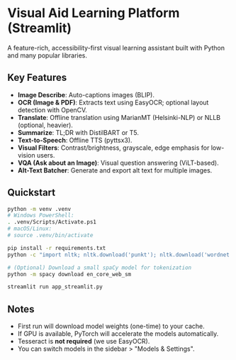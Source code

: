 # Visual Aid Learning Platform (Streamlit)

A feature-rich, accessibility-first visual learning assistant built with Python and many popular libraries.

## Key Features
- **Image Describe**: Auto-captions images (BLIP).
- **OCR (Image & PDF)**: Extracts text using EasyOCR; optional layout detection with OpenCV.
- **Translate**: Offline translation using MarianMT (Helsinki-NLP) or NLLB (optional, heavier).
- **Summarize**: TL;DR with DistilBART or T5.
- **Text-to-Speech**: Offline TTS (pyttsx3).
- **Visual Filters**: Contrast/brightness, grayscale, edge emphasis for low-vision users.
- **VQA (Ask about an Image)**: Visual question answering (ViLT-based).
- **Alt-Text Batcher**: Generate and export alt text for multiple images.

## Quickstart
```bash
python -m venv .venv
# Windows PowerShell:
. .venv/Scripts/Activate.ps1
# macOS/Linux:
# source .venv/bin/activate

pip install -r requirements.txt
python -c "import nltk; nltk.download('punkt'); nltk.download('wordnet'); nltk.download('omw-1.4')"

# (Optional) Download a small spaCy model for tokenization
python -m spacy download en_core_web_sm

streamlit run app_streamlit.py
```

## Notes
- First run will download model weights (one-time) to your cache.
- If GPU is available, PyTorch will accelerate the models automatically.
- Tesseract is **not required** (we use EasyOCR).
- You can switch models in the sidebar > "Models & Settings".
